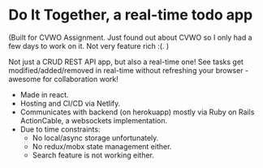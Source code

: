 # Do It Together, a real-time todo app
(Built for CVWO Assignment. Just found out about CVWO so I only had a few days to work on it. Not very feature rich :(. )

Not just a CRUD REST API app, but also a real-time one! See tasks get
modified/added/removed in real-time without refreshing your browser - awesome
for collaboration work!

- Made in react.
- Hosting and CI/CD via Netlify.
- Communicates with backend (on herokuapp) mostly via Ruby on Rails ActionCable, a websockets implementation. 
- Due to time constraints:
  - No local/async storage unfortunately.
  - No redux/mobx state management either.
  - Search feature is not working either.
